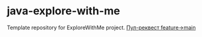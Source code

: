 # java-explore-with-me
Template repository for ExploreWithMe project.
[Пул-реквест feature->main](https://github.com/walder86/java-explore-with-me/pull/3)
